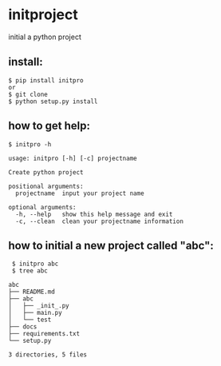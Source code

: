 # initproject
initial a python project


## install:
  	$ pip install initpro
	or
	$ git clone 
	$ python setup.py install 
  
## how to get help:
	$ initpro -h
  
	usage: initpro [-h] [-c] projectname

	Create python project

	positional arguments:
	  projectname  input your project name

	optional arguments:
	  -h, --help   show this help message and exit
	  -c, --clean  clean your projectname information
	  

 ## how to initial a new project called "abc":

	 $ initpro abc
	 $ tree abc

	abc
	├── README.md
	├── abc
	│   ├── _init_.py
	│   ├── main.py
	│   └── test
	├── docs
	├── requirements.txt
	└── setup.py

	3 directories, 5 files


  
